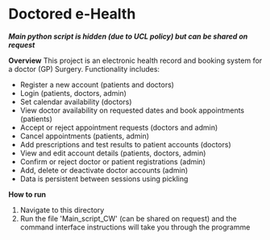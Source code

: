# Doctored e-Health

***Main python script is hidden (due to UCL policy) but can be shared on request***

**Overview**
This project is an electronic health record and booking system for a doctor (GP) Surgery. Functionality includes:
* Register a new account (patients and doctors)
* Login (patients, doctors, admin)
* Set calendar availability (doctors)
* View doctor availability on requested dates and book appointments (patients)
* Accept or reject appointment requests (doctors and admin)
* Cancel appointments (patients, admin)
* Add prescriptions and test results to patient accounts (doctors)
* View and edit account details (patients, doctors, admin)
* Confirm or reject doctor or patient registrations (admin)
* Add, delete or deactivate doctor accounts (admin)
* Data is persistent between sessions using pickling


**How to run**

1. Navigate to this directory
2. Run the file 'Main_script_CW' (can be shared on request) and the command interface instructions will take you through the programme
